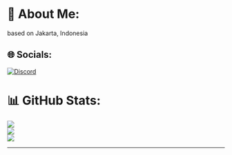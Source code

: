 # 💫 About Me:
 based on Jakarta, Indonesia


## 🌐 Socials:
[![Discord](https://img.shields.io/badge/Discord-%237289DA.svg?logo=discord&logoColor=white)](htttps://discord.gg/Dixtel#4980) 
# 📊 GitHub Stats:
![](https://github-readme-stats.vercel.app/api?username=Stefanuswilfrid&theme=dark&hide_border=false&include_all_commits=false&count_private=false)<br/>
![](https://github-readme-streak-stats.herokuapp.com/?user=Stefanuswilfrid&theme=dark&hide_border=false)<br/>
![](https://github-readme-stats.vercel.app/api/top-langs/?username=Stefanuswilfrid&theme=dark&hide_border=false&include_all_commits=false&count_private=false&layout=compact)

---
